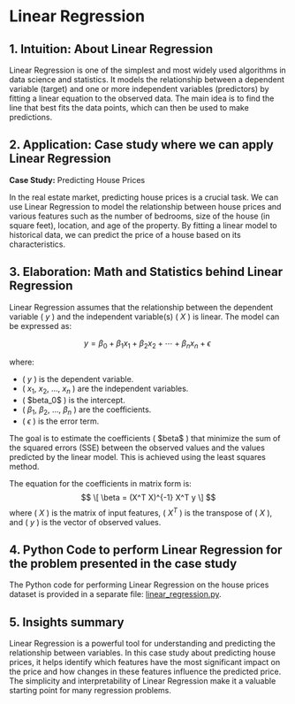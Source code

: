 # Linear Regression

## 1. Intuition: About Linear Regression
Linear Regression is one of the simplest and most widely used algorithms in data science and statistics. It models the relationship between a dependent variable (target) and one or more independent variables (predictors) by fitting a linear equation to the observed data. The main idea is to find the line that best fits the data points, which can then be used to make predictions.

## 2. Application: Case study where we can apply Linear Regression
**Case Study:** Predicting House Prices

In the real estate market, predicting house prices is a crucial task. We can use Linear Regression to model the relationship between house prices and various features such as the number of bedrooms, size of the house (in square feet), location, and age of the property. By fitting a linear model to historical data, we can predict the price of a house based on its characteristics.

## 3. Elaboration: Math and Statistics behind Linear Regression
Linear Regression assumes that the relationship between the dependent variable \( $y$ \) and the independent variable(s) \( $X$ \) is linear. The model can be expressed as:

$$
y = \beta_0 + \beta_1 x_1 + \beta_2 x_2 + \cdots + \beta_n x_n + \epsilon \
$$

where:
- \( $y$ \) is the dependent variable.
- \( $x_1$, $x_2$, $\ldots$, $x_n$ \) are the independent variables.
- \( \$beta_0$ \) is the intercept.
- \( $\beta_1$, $\beta_2$, $\ldots$, $\beta_n$ \) are the coefficients.
- \( $\epsilon$ \) is the error term.

The goal is to estimate the coefficients \( \$beta$ \) that minimize the sum of the squared errors (SSE) between the observed values and the values predicted by the linear model. This is achieved using the least squares method.

The equation for the coefficients in matrix form is:
$$
\[ \beta = (X^T X)^{-1} X^T y \]
$$
where \( $X$ \) is the matrix of input features, \( $X^T$ \) is the transpose of \( $X$ \), and \( $y$ \) is the vector of observed values.

## 4. Python Code to perform Linear Regression for the problem presented in the case study
The Python code for performing Linear Regression on the house prices dataset is provided in a separate file: [linear_regression.py](./linear_regression.py).

## 5. Insights summary
Linear Regression is a powerful tool for understanding and predicting the relationship between variables. In this case study about predicting house prices, it helps identify which features have the most significant impact on the price and how changes in these features influence the predicted price. The simplicity and interpretability of Linear Regression make it a valuable starting point for many regression problems.
